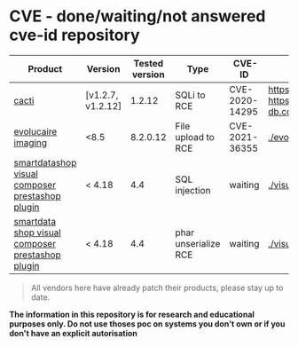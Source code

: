 # CVE - done/waiting/not answered cve-id repository

| Product            | Version           | Tested version | Type         | CVE-ID         | Links |
| ------------------ | ----------------- | ------------   | ------------ | -------------- | ----- |
| [cacti](https://www.cacti.net/)              | [v1.2.7, v1.2.12] | 1.2.12         | SQLi to RCE  | CVE-2020-14295 | https://github.com/Cacti/cacti/issues/3622  <br> https://www.exploit-db.com/exploits/49810   |
| [evolucaire imaging](https://www.evolucare.com/fr/logiciel-imagerie-medicale/?region=fra) | <8.5         | 8.2.0.12       |  File upload to RCE | CVE-2021-36355 | [./evolucaire/README.md](evolucaire/README.md) |
| [smartdatashop visual composer prestashop plugin](https://smartdatasoft.com/project/visual-composer-for-prestashop/)| < 4.18 | 4.4 | SQL injection | waiting | [./visualcomposer_prestashop/README.md](visualcomposer_prestashop/README.md) |
| [smartdata shop visual composer prestashop plugin](https://smartdatasoft.com/project/visual-composer-for-prestashop/)| < 4.18 | 4.4 | phar unserialize RCE | waiting |[./visualcomposer_prestashop/README.md](visualcomposer_prestashop/README.md)|


> All vendors here have already patch their products, please stay up to date.

**The information in this repository is for research and educational purposes only. Do not use thoses poc on systems you don't own or if you don't have an explicit autorisation**
